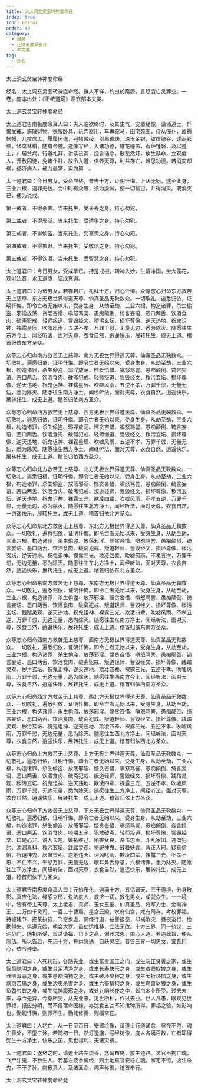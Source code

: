 ```yaml
---
title: 太上洞玄灵宝转神度命经
index: true
icon: editor
order: 49
category:
  - 道藏
  - 正统道藏洞玄部
  - 本文类
tag:
  - 佚名
---
```


太上洞玄灵宝转神度命经  

经名：太上洞玄灵宝转神度命经。撰人不详，约出於隋唐。言超度亡灵罪业。一卷。底本出处：《正统道藏》洞玄部本文类。  

太上洞玄灵宝转神度命经  

太上道君告南极度命真人曰：夫人临欲终时，及其生气，安置经像，请诸道士，忏悔受戒，施散财物。衣服卧具，玩弄器用，车舆驼马，田宅苑囿，侍从僮仆，茵褥帐幔，几杖盘盂，屦履环佩，冠帻带绶，剑舄璋玦，珠玉金银，纹缯绮谷，诱画彩缋，毡席林榻，随有舍施。造像写经，入诸功德，旛花幢盖，香炉锺磬，及以道士，山居贫病，行道礼拜，讲读设斋，烧香诵念，散花然灯，放生赎命，立观度人，开赦囚徒，免诸仆贱，放令入道，供养天尊，利益存亡，难思功德。若消灾却祸，拯济病人，福力最深，实为第一。  

太上道君曰：今日男女，受命应终，普告十方，证明忏悔。上从无始，逮至此身，三业六根，造罪无数。会中时有众等，须为虔诚，使一切宿愆，并得消灭。既消灭已，便为说戒。  

第一戒者，不得杀害。当来托生，受长寿之身。持心勿犯。  

第二戒者，不得邪淫。当来托生，受清争之身。持心勿犯。  

第三戒者，不得偷盗。当来托生，受富贵之身。持心勿犯。  

第四戒者，不得欺诳。当来托生，受敬信之身。持心勿犯。  

第五戒者，不得饮酒。当来托生，受智慧之身。持心勿犯。  

太上道君曰：今日男女，受戒毕已，持是戒根，转神入妙，生清净国，坐大莲花，观听法音，永无退堕，证成真道。  

太上道君曰：为诸男女，若存若亡，礼拜十方，归心忏悔。众等志心归命东方救苦无上慈尊、东方无极世界得道天尊、仙真圣品无鞅数众。一切敬礼，遍悉归依，证明忏悔。即令亡者无始以来，受身生身，从劫至劫，三业六根，构造诸罪，杀生偷盗、邪淫放荡、贪爱吝惜、嗔怒骂詈、愚痴颠倒、绮言妄语、恶口两舌、饮酒食肉、破斋犯戒、轻师叛道、訾毁经文、秽污玄坛、损坏尊像、逆天违地、祝鬼诅神、裸露星辰、吹嘘风雨，五逆不孝，万罪千愆，无量无边，悉为除灭。随愿往生东方今土，闻经听法，面对天尊，衣食自然，逍遥快乐，展转托生，成无上道。稽首归依东方圣众。  

众等志心归命南方救苦无上慈尊、南方无极世界得道天尊、仙真圣品无鞅数众。一切敬礼，遍悉归依，证明忏悔。即令亡者无始以来，受身生身，从劫至劫，三业六根，构造诸罪，杀生偷盗、邪淫放荡、悭爱悟惜、嗔怒骂詈、愚痴颠倒、锜言妄语、恶口两舌、饮酒食肉、破斋犯戒、轻师叛道、訾毁经文、秽污玄坛、损坏尊像、逆天违地、祝鬼诅神、裸露星辰、吹嘘风雨、五逆不孝，万罪千愆，无量无边，悉为除灭。随愿往生南方净土，闻经听法，面对天尊，衣食自然，逍遥快乐，展转托生，成无上道。稽首归依南方圣众。  

众等志心归命西方救苦无上慈尊、西方无极世界得道天尊、仙真圣品无鞅数众。一切敬礼，遍悉归依，证明忏悔。即令亡者无始以来，受身生身，从劫至劫，三业六根，构造诸罪，杀生偷盗、邪淫放荡、悭贪吝惜、嗔怒骂詈、愚痴颠倒、锜言妄语、恶口两舌、饮酒食肉、破斋犯戒、轻师慢道、訾毁经文、秽污玄坛、损坏尊像、逆天违地、祝鬼诅神、裸露星辰、吹嘘风雨、五逆不孝，万罪千愆，无量无边，悉为除灭。随愿往生西方净土，闻经听法，面对天尊，衣食自然，逍遥快乐，展转托生，成无上道。稽首归依西方圣众。  

众等志心归命北方救苦无上慈尊、北方无极世界得道天尊、仙真圣品无鞅数众。一切敬礼，遍悉归根，证明忏悔。即令亡者无始以来，受身生身，从劫至劫，三业六根，构造诸罪，杀生偷盗、放荡邪淫、悭贪吝惜、嗔怒骂詈、愚痴颠倒、绮言妄语、恶口两舌、饮酒食肉、破斋犯戒、叛道轻师、訾毁经文、损坏尊像、秽污玄坛、逆天违地、祝鬼诅神、裸露三光、欺凌四辈、吹嘘风雨、不孝五逆，万罪千愆，无量无边，悉为除灭。随愿往生北方净土，闻经听法，面对天尊，衣食自然，一逍遥快乐，展转托生，成无上道。稽首归依北方圣众。  

众等志心归命东北方救苦无上慈尊、东北方无极世界得道天尊、仙真圣品无鞅数众。一切敬礼，遍悉归依，证明忏悔。即令亡者无始以来，受身生身，从劫至劫，三业六根，构造诸罪，杀生偷盗、放荡邪淫、悭贪吝惜、嗔怒骂詈、愚痴颠树、锜言妄语、恶口两舌、饮酒食肉、破斋犯戒、叛道轻师、訾毁经文、损坏尊像、秽污玄坛、逆天违地、祝鬼诅神、裸露三光、欺凌四辈、吹嘘风雨，不孝五逆，万罪千愆，无边无量，悉为除灭。随愿往生东北方净土，闻经听法，面对天尊，衣食自然，逍遥快乐，展转托生，成无上道。稽首归依东北方圣众。  

众等志心归命东南方救苦无上慈尊、东南方无极世界得道天尊、仙真圣品无鞅数众。一切敬礼，遍悉归依，证明忏悔。即令亡者无始以来，受身生身，从劫至劫，三业六根，构造诸罪，杀生偷盗、放荡邪淫、悭贪吝惜、嗔怒骂詈、愚痴颠倒、锜言妄语、恶口两舌、饮酒食肉、破斋犯戒、叛道轻师、訾毁经文、损坏尊像、秽污玄坛、践踏灵观、逆天违地、祝鬼诅神、裸露三光、欺凌四辈、吹嘘风雨、不孝五逆，万罪千愆，无边无量，悉为除灭。随愿往生东南方净土，闻经听法，面对天尊，衣食自然，逍遥快乐，展转托生，成无上道。稽首归依东南方圣众。  

众等志心归命西南方救苦无上慈尊、西南方无极世界得道天尊、仙真圣品无鞅数众。一切敬礼，遍悉归依，证明忏悔。即令亡者无始以来，受身生身，从劫至劫，三业六根，构造诸罪，杀生偷盗、放荡邪淫、悭贪吝惜、嗔怒骂詈、愚痴颠倒、锜言妄语、恶口两舌、饮酒食肉、破斋犯戒、叛道轻师、訾毁经文、损坏尊像、践踏灵观、秽污玄坛、祝鬼诅神、逆天违地、欺凌四辈、裸露三光、五逆不孝、吹嘘风雨、万罪千愆，无边无量，悉为除灭。随愿往生西南方今土，闻经听法，面对天尊，衣食自然，逍遥快乐，展转托生，成无上道。稽首归依西南方圣众。  

众等志心归命西北方救苦无上慈尊、西北方无极世界得道天尊、仙真圣品无鞅数众，一切敬礼，遍悉归依，证明忏悔。即令亡者无始以来，受身生身，从劫至劫，三业六根，构造诸罪，杀生偷盗、放荡邪淫、悭贪吝惜、嗔怒骂詈、愚痴颠倒、绮言妄语、恶口两舌、饮酒食肉、破斋犯戒、叛道轻师、訾毁经文、损坏尊像、践踏灵观、秽污玄坛、祝鬼诅神、逆天违地、欺凌四辈、裸露三光、五逆不孝、吹嘘风雨，万罪千愆，无边无量，悉为除灭。随愿往生西北方净土，闻经听法，面对天尊，衣食自然，逍遥快乐，展转托生，成无上道。稽首归依西北方圣众。  

众等志心归命上方救苦无上慈尊、上方无极世界得道天尊、仙真圣品无鞅数众，一切敬礼，遍悉归依，证明忏悔。即令亡者无始以来，受身生身，从劫至劫，三业六根，构造诸罪，杀生偷盗、放荡邪淫、悭贪吝惜、嗔怒骂詈、愚痴颠倒、绮言妄语、恶口两舌、饮酒食肉、破斋犯戒、叛道轻师、訾毁经文、损坏尊像、践踏灵观、秽污玄坛、祝鬼诅神、逆天违地、欺凌四辈、裸露三光、五逆不孝、吹嘘风雨，万罪千愆，无边无量，悉为除灭。随愿往生上方净土，闻经听法，面对天尊，衣食自然，逍遥快乐，展转托生，成无上道。稽首归依上方圣众。  

众等志心归命下方救苦无上慈尊、下方无极世界得道天尊、仙真圣品无鞅数众，一切敬礼，遍悉归依，证明忏悔。即令亡者无始以来，受身生身，从劫至劫，三业六根，构造诸罪，杀生偷盗、放荡邪淫、悭贪吝惜、嗔怒骂詈、愚痴颠倒、妄言绮语、恶口两舌、饮酒食肉、啖嚼五辛、犯戒破斋、轻师叛道、损坏尊像、訾毁经文、口是心非、说人长短、嫉拓胜己、陷害贤良、谗击忠贞、斗乱家国、违盟犯约、泄漏真科、秽污玄坛、践踏灵观、祷祀神鬼、鼓舞妖言、背正入邪、疑真信俗、祝诅神鬼、厌蛊贤明、逆地违天、诃风叱雨、欺凌四辈、裸露三光、不孝不忠、不仁不义，千愆万罪，无量无边，眼耳鼻舌身意，六根诸罪，悉为除灭。随愿往生下方净土，闻经听法，面对天尊，衣食自然，逍遥快乐，展转托生，成无上道。稽首归依下方圣众。  

太上道君告南极度命真人曰：元始布化，遍满十方，五亿诸天，三千道境，分身散影，真应化法，缘感立形，说法度人，救济一切，教化男女，成就众生。一一境中，皆有帝主天尊、太上老君、真师、玉女玉童、仙真圣品、将军力士、金刚神王、二万四千灵司、一百二十曹局，星宫云殿，水府仙宫，咸有司存，考校罪福，持幢建节，把箓执符，飞空步虚，诵经行道，益善报恶，却祸消灾，昼夜巡行，检勘得失，俱遵元始，朝会大罗。虽劫运推移，立法无改。十方三界，同一轨仪，三洞分门，随机所受，首过请福，自下之高，谢罪求恩，由心入道。若违此旨，便从邪法。所以告启，先诣十方，神运感通，自获灵应。普告三界一切男女，宜各用心，依令遵奉。  

太上道君曰：人死转形，各随先业。或生富贵国王之门，或生端正贤善之家，或生智慧聪明之身，或生具足清净之身，或生长寿快乐之身，或生贫贱奴婢之身，或生丑陋毒恶之身，或生愚痴浊钝之身，或生破坏臭秽之身，或生夭折烦恼之身，或生病患苦痛之身，或生边夷杀害之身，或生六畜猜狗之身，或生鸟兽豺狼之身，或生鱼鳖虫蚁之身，或生鬼神魔邪之身，或处九幽长夜之中，皆由本业所受。过去未来，与今无异，今身所受，从先业来。见世所种，作过去业。世人凡愚，眼观见世罪福，报应分明，而不信宿命因缘，亦犹食五谷不知播种所得。罪福之验，如影响也。勤能忏悔，则罪不生。勤能修善，则福常在。  

太上道君曰：人初亡，从一日至百日，安置绘像，请道士行道诵念，昼夜不倦，魂生善处，不堕三涂。若随初一日，然灯造旛，写经铸像，度人各满百数，亡者即得受生十方净土，快乐之国，见世福利，无诸灾祸。  

太上道君曰：送终之时，请道士路左烧香，念诵布施，放生道路。灵官不拘亡魂，飞尸注鬼，不咎生人。若墓左烧香诵经，则土地真官安稳亡魂，家宅不惊，凶注杀鬼，不干子孙。南极真人，及诸圣众，伺声称善，稽首奉行。  

太上洞玄灵宝转神度命经竟  
